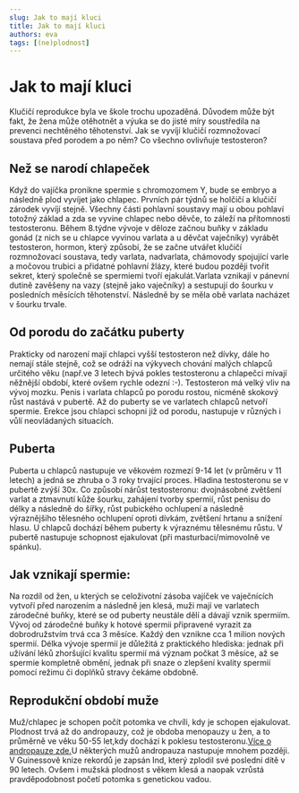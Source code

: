 ```yaml
---
slug: Jak to mají kluci
title: Jak to mají kluci 
authors: eva
tags: [(ne)plodnost]
---
```

# Jak to mají kluci 

Klučičí reprodukce byla ve škole trochu upozaděná. Důvodem může být fakt, že žena může otěhotnět a výuka se do jisté míry soustředila na prevenci nechtěného těhotenství. Jak se vyvíjí klučičí rozmnožovací soustava před porodem a po něm? Co všechno ovlivňuje testosteron? 

## Než se narodí chlapeček
Když do vajíčka pronikne spermie s chromozomem Y, bude se embryo a následně plod vyvíjet jako chlapec. Prvních pár týdnů se holčičí a klučičí zárodek vyvíjí stejně. Všechny části pohlavní soustavy mají u obou pohlaví totožný základ a zda se vyvine chlapec nebo děvče, to záleží na přítomnosti testosteronu. Během 8.týdne vývoje v děloze začnou buňky v základu gonád (z nich se u chlapce vyvinou varlata a u děvčat vaječníky) vyrábět testosteron, hormon, který způsobí, že se začne utvářet klučičí rozmnožovací soustava, tedy varlata, nadvarlata, chámovody spojující varle a močovou trubici a přidatné pohlavní žlázy, které budou později tvořit sekret, který společně se spermiemi tvoří ejakulát.Varlata vznikají v pánevní dutině zavěšeny na vazy (stejně jako vaječníky) a sestupují do šourku v posledních měsících těhotenství. Následně by se měla obě varlata nacházet v šourku trvale.


## Od porodu do začátku puberty
Prakticky od narození mají chlapci vyšší testosteron než dívky, dále ho nemají stále stejně, což se odráží na výkyvech chování malých chlapců určitého věku (např.ve 3 letech bývá pokles testosteronu a chlapečci mívají něžnější období, které ovšem rychle odezní :-). Testosteron má velký vliv na vývoj mozku. Penis i varlata chlapců po porodu rostou, nicméně skokový růst nastává v pubertě. Až do puberty se ve varlatech chlapců netvoří spermie. Erekce jsou chlapci schopni již od porodu, nastupuje v různých i vůlí neovládaných situacích.

## Puberta
Puberta u chlapců nastupuje ve věkovém rozmezí 9-14 let (v průměru v 11 letech) a jedná se zhruba o 3 roky trvající proces. Hladina testosteronu se v pubertě zvýší 30x. Co způsobí nárůst testosteronu: dvojnásobné zvětšení varlat a ztmavnutí kůže šourku, zahájení tvorby spermií, růst penisu do délky a následně do šířky, růst pubického ochlupení a následně výraznějšího tělesného ochlupení oproti dívkám, zvětšení hrtanu a snížení hlasu. U chlapců dochází během puberty k výraznému tělesnému růstu. V pubertě nastupuje schopnost ejakulovat (při masturbaci/mimovolně ve spánku). 

## Jak vznikají spermie:
Na rozdíl od žen, u kterých se celoživotní zásoba vajíček ve vaječnících vytvoří před narozením a následně jen klesá, muži mají ve varlatech zárodečné buňky, které se od puberty neustále dělí a dávají vznik spermiím. Vývoj od zárodečné buňky k hotové spermii připravené vyrazit za dobrodružstvím trvá cca 3 měsíce. Každý den vznikne cca 1 milion nových spermií. Délka vývoje spermií je důležitá z praktického hlediska: jednak při užívání léků zhoršující kvalitu spermií má význam počkat 3 měsíce, až se spermie kompletně obmění, jednak při snaze o zlepšení kvality spermií pomocí režimu či doplňků stravy čekáme obdobně. 

## Reprodukční období muže
Muž/chlapec je schopen počít potomka ve chvíli, kdy je schopen ejakulovat. Plodnost trvá až do andropauzy, což je obdoba menopauzy u žen, a to průměrně ve věku 50-55 let,kdy dochází k poklesu testosteronu.[Více o andropauze zde.](https://www.medbroadcast.com/condition/getcondition/andropause)U některých mužů andropauza nastupuje mnohem později. V Guinessově knize rekordů je zapsán Ind, který zplodil své poslední dítě v 90 letech. Ovšem i mužská plodnost s věkem klesá a naopak vzrůstá pravděpodobnost početí potomka s genetickou vadou. 
